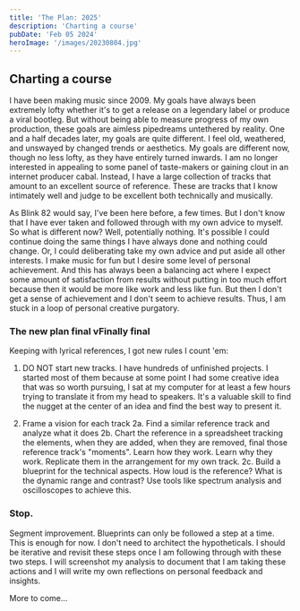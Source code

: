 ```yaml
---
title: 'The Plan: 2025'
description: 'Charting a course'
pubDate: 'Feb 05 2024'
heroImage: '/images/20230804.jpg'
---
```


## Charting a course

I have been making music since 2009. My goals have always been extremely lofty whether it's to get a release on a legendary label or produce a viral bootleg. But without being able to measure progress of my own production, these goals are aimless pipedreams untethered by reality. One and a half decades later, my goals are quite different. I feel old, weathered, and unswayed by changed trends or aesthetics. My goals are different now, though no less lofty, as they have entirely turned inwards. I am no longer interested in appealing to some panel of taste-makers or gaining clout in an internet producer cabal. Instead, I have a large collection of tracks that amount to an excellent source of reference. These are tracks that I know intimately well and judge to be excellent both technically and musically.

As Blink 82 would say, I've been here before, a few times. But I don't know that I have ever taken and followed through with my own advice to myself. So what is different now? Well, potentially nothing. It's possible I could continue doing the same things I have always done and nothing could change. Or, I could deliberating take my own advice and put aside all other interests. I make music for fun but I desire some level of personal achievement. And this has always been a balancing act where I expect some amount of satisfaction from results without putting in too much effort because then it would be more like work and less like fun. But then I don't get a sense of achievement and I don't seem to achieve results. Thus, I am stuck in a loop of personal creative purgatory.

### The new plan final vFinally final

Keeping with lyrical references, I got new rules I count 'em:

1. DO NOT start new tracks. I have hundreds of unfinished projects. I started most of them because at some point I had some creative idea that was so worth pursuing, I sat at my computer for at least a few hours trying to translate it from my head to speakers. It's a valuable skill to find the nugget at the center of an idea and find the best way to present it.

2. Frame a vision for each track
	2a. Find a similar reference track and analyze what it does
	2b. Chart the reference in a spreadsheet tracking the elements, when they are added, when they are removed, final those reference track's "moments". Learn how they work. Learn why they work. Replicate them in the arrangement for my own track.
	2c. Build a blueprint for the technical aspects. How loud  is the reference? What is the dynamic range and contrast? Use tools like spectrum analysis and oscilloscopes to achieve this.

### Stop.

Segment improvement. Blueprints can only be followed a step at a time. This is enough for now. I don't need to architect the hypotheticals. I should be iterative and revisit these steps once I am following through with these two steps. I will screenshot my analysis to document that I am taking these actions and I will write my own reflections on personal feedback and insights.


More to come...
